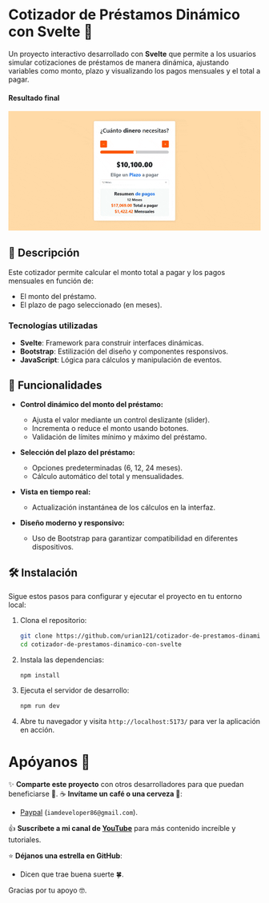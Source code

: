 # Cotizador de Préstamos Dinámico con Svelte 🚀

Un proyecto interactivo desarrollado con **Svelte** que permite a los usuarios simular cotizaciones de préstamos de manera dinámica, ajustando variables como monto, plazo y visualizando los pagos mensuales y el total a pagar.

#### Resultado final
![](https://raw.githubusercontent.com/urian121/imagenes-proyectos-github/refs/heads/master/cotizador-dinamico-con-svelte.gif)



## 📝 Descripción

Este cotizador permite calcular el monto total a pagar y los pagos mensuales en función de:

- El monto del préstamo.
- El plazo de pago seleccionado (en meses).

### Tecnologías utilizadas

- **Svelte**: Framework para construir interfaces dinámicas.
- **Bootstrap**: Estilización del diseño y componentes responsivos.
- **JavaScript**: Lógica para cálculos y manipulación de eventos.

## 🚀 Funcionalidades

- **Control dinámico del monto del préstamo:** 
  - Ajusta el valor mediante un control deslizante (slider).
  - Incrementa o reduce el monto usando botones.
  - Validación de límites mínimo y máximo del préstamo.

- **Selección del plazo del préstamo:**
  - Opciones predeterminadas (6, 12, 24 meses).
  - Cálculo automático del total y mensualidades.

- **Vista en tiempo real:**
  - Actualización instantánea de los cálculos en la interfaz.

- **Diseño moderno y responsivo:**
  - Uso de Bootstrap para garantizar compatibilidad en diferentes dispositivos.

## 🛠️ Instalación

Sigue estos pasos para configurar y ejecutar el proyecto en tu entorno local:

1. Clona el repositorio:
   ```bash
   git clone https://github.com/urian121/cotizador-de-prestamos-dinamico-con-svelte
   cd cotizador-de-prestamos-dinamico-con-svelte
   ```

2. Instala las dependencias:
    ```bash
    npm install
    ```

3. Ejecuta el servidor de desarrollo:
    ```bash
    npm run dev
    ```
4. Abre tu navegador y visita `http://localhost:5173/` para ver la aplicación en acción.



# Apóyanos 🙌

✨ **Comparte este proyecto** con otros desarrolladores para que puedan beneficiarse 📢.
☕ **Invítame un café o una cerveza 🍺**:
   - [Paypal](https://www.paypal.me/iamdeveloper86) (`iamdeveloper86@gmail.com`).

👍 **Suscríbete a mi canal de [YouTube](https://www.youtube.com/WebDeveloperUrianViera?sub_confirmation=1)** para más contenido increíble y tutoriales.

⭐ **Déjanos una estrella en GitHub**:

   - Dicen que trae buena suerte 🍀.

Gracias por tu apoyo 🤓.
